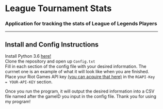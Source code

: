 # League Tournament Stats
### Application for tracking the stats of League of Legends Players
---
## Install and Config Instructions

Install Python 3.6 [here!](https://www.python.org/ftp/python/3.6.0/python-3.6.0-amd64.exe)  
Clone the repository and open up `Config.txt`  
Fill in each section of the config file with your desired information. The currnet one is an example of what it will look like when you are finished.  
Place your Riot Games API key [(you can acquire that here)](https://developer.riotgames.com/) in the `RGAPI-Key = YOUR-API-KEY` section.  

Once you run the program, it will output the desired information into a CSV file named after the gameID you input in the config file. Thank you for using my program!
